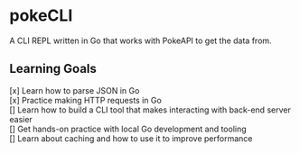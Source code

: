 # pokeCLI
A CLI REPL written in Go that works with PokeAPI to get the data from.

## Learning Goals

[x] Learn how to parse JSON in Go <br>
[x] Practice making HTTP requests in Go<br>
[] Learn how to build a CLI tool that makes interacting with back-end server easier<br>
[] Get hands-on practice with local Go development and tooling<br>
[] Learn about caching and how to use it to improve performance<br>

